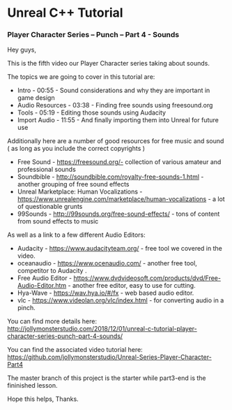 # Unreal C++ Tutorial 
### Player Character Series – Punch – Part 4 - Sounds

Hey guys,

This is the fifth video our Player Character series taking about sounds.

The topics we are going to cover in this tutorial are:
* Intro - 00:55 - Sound considerations and why they are important in game design
* Audio Resources - 03:38 - Finding free sounds using freesound.org
* Tools - 05:19 - Editing those sounds using Audacity
* Import Audio - 11:55 - And finally importing them into Unreal for future use

Additionally here are a number of good resources for free music and sound ( as long as you include the correct copyrights )

* Free Sound - https://freesound.org/- collection of various amateur and professional sounds
* Soundbible - http://soundbible.com/royalty-free-sounds-1.html - another grouping of free sound effects
* Unreal Marketplace: Human Vocalizations - https://www.unrealengine.com/marketplace/human-vocalizations - a lot of questionable grunts
* 99Sounds - http://99sounds.org/free-sound-effects/ - tons of content from sound effects to music

As well as a link to a few different Audio Editors:
* Audacity - https://www.audacityteam.org/ - free tool we covered in the video.
* oceanaudio - https://www.ocenaudio.com/ - another free tool, competitor to Audacity .
* Free Audio Editor - https://www.dvdvideosoft.com/products/dvd/Free-Audio-Editor.htm - another free editor, easy to use for cutting.
* Hya-Wave - https://wav.hya.io/#/fx - web based audio editor.
* vlc - https://www.videolan.org/vlc/index.html - for converting audio in a pinch.

You can find more details here: http://jollymonsterstudio.com/2018/12/01/unreal-c-tutorial-player-character-series-punch-part-4-sounds/

You can find the associated video tutorial here: https://github.com/jollymonsterstudio/Unreal-Series-Player-Character-Part4

The master branch of this project is the starter while part3-end is the fininished lesson.

Hope this helps, Thanks.
